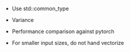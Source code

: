 + Use std::common_type
+ Variance

+ Performance comparison against pytorch
+ For smaller input sizes, do not hand vectorize